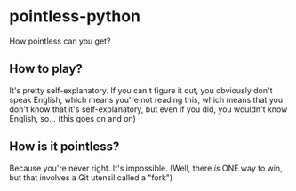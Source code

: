 # pointless-python
How pointless can you get?


## How to play?
It's pretty self-explanatory. If you can't figure it out, you obviously don't speak English, which means you're not reading this, which means that you don't know that it's self-explanatory, but even if you did, you wouldn't know English, so... (this goes on and on)

## How is it pointless?
Because you're never right. It's impossible. (Well, there *is* ONE way to win, but that involves a Git utensil called a "fork")
